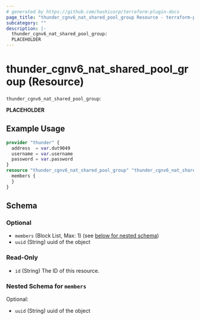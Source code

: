 ```yaml
---
# generated by https://github.com/hashicorp/terraform-plugin-docs
page_title: "thunder_cgnv6_nat_shared_pool_group Resource - terraform-provider-thunder"
subcategory: ""
description: |-
  thunder_cgnv6_nat_shared_pool_group:
  PLACEHOLDER
---
```


# thunder_cgnv6_nat_shared_pool_group (Resource)

`thunder_cgnv6_nat_shared_pool_group`: 

__PLACEHOLDER__

## Example Usage

```terraform
provider "thunder" {
  address  = var.dut9049
  username = var.username
  password = var.password
}
resource "thunder_cgnv6_nat_shared_pool_group" "thunder_cgnv6_nat_shared_pool_group" {
  members {
  }
}
```

<!-- schema generated by tfplugindocs -->
## Schema

### Optional

- `members` (Block List, Max: 1) (see [below for nested schema](#nestedblock--members))
- `uuid` (String) uuid of the object

### Read-Only

- `id` (String) The ID of this resource.

<a id="nestedblock--members"></a>
### Nested Schema for `members`

Optional:

- `uuid` (String) uuid of the object


